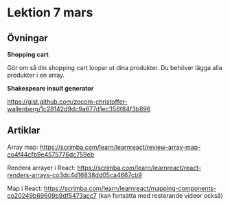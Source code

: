 # Lektion 7 mars

## Övningar

**Shopping cart**

Gör om så din shopping cart loopar ut dina produkter. Du behöver lägga alla produkter i en array.

**Shakespeare insult generator**

https://gist.github.com/zocom-christoffer-wallenberg/1c28142d9dc9a677d1ec356f84f3b896

## Artiklar

Array map: https://scrimba.com/learn/learnreact/review-array-map-co4f44cfb9e4575776dc759eb

Rendera arrayer i React: https://scrimba.com/learn/learnreact/react-renders-arrays-co3dc4d16838dd05ca4667cb9

Map i React: https://scrimba.com/learn/learnreact/mapping-components-co20249b69609b9df5473acc7 (kan fortsätta med resterande videor också)
